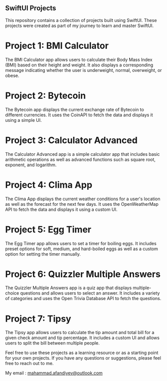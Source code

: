 ## SwiftUI Projects

This repository contains a collection of projects built using SwiftUI. These projects were created as part of my journey to learn and master SwiftUI.

# Project 1: BMI Calculator
The BMI Calculator app allows users to calculate their Body Mass Index (BMI) based on their height and weight. It also displays a corresponding message indicating whether the user is underweight, normal, overweight, or obese.

# Project 2: Bytecoin
The Bytecoin app displays the current exchange rate of Bytecoin to different currencies. It uses the CoinAPI to fetch the data and displays it using a simple UI.

# Project 3: Calculator Advanced
The Calculator Advanced app is a simple calculator app that includes basic arithmetic operations as well as advanced functions such as square root, exponent, and logarithm.

# Project 4: Clima App
The Clima App displays the current weather conditions for a user's location as well as the forecast for the next few days. It uses the OpenWeatherMap API to fetch the data and displays it using a custom UI.

# Project 5: Egg Timer
The Egg Timer app allows users to set a timer for boiling eggs. It includes preset options for soft, medium, and hard-boiled eggs as well as a custom option for setting the timer manually.

# Project 6: Quizzler Multiple Answers
The Quizzler Multiple Answers app is a quiz app that displays multiple-choice questions and allows users to select an answer. It includes a variety of categories and uses the Open Trivia Database API to fetch the questions.

# Project 7: Tipsy
The Tipsy app allows users to calculate the tip amount and total bill for a given check amount and tip percentage. It includes a custom UI and allows users to split the bill between multiple people.

Feel free to use these projects as a learning resource or as a starting point for your own projects. If you have any questions or suggestions, please feel free to reach out to me.

My email : mahammad.afandiyev@outlook.com
